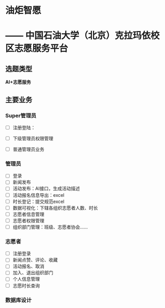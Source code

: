 # 油炬智愿 

# —— 中国石油大学（北京）克拉玛依校区志愿服务平台



## 选题类型

**AI+志愿服务**

## 主要业务

### Super管理员

- [ ] 注册登陆：
  
- [ ] 下级管理员权限管理
- [ ] 普通管理员业务

### 管理员

- [ ] 登录
- [ ] 新闻发布
- [ ] 活动发布：AI接口，生成活动描述
- [ ] 活动报名信息导出：excel
- [ ] 时长登记：提交规范excel
- [ ] 数据可视化：下辖各组织志愿者人数、时长
- [ ] 志愿者信息管理
- [ ] 志愿者权限管理
- [ ] 组织部门管理：班级、志愿者协会......

### 志愿者

- [ ] 注册登录
- [ ] 新闻点赞、评论、收藏
- [ ] 活动报名、取消
- [ ] 加入、退出组织部门
- [ ] 个人信息管理
- [ ] 志愿时长查询

### 数据库设计
